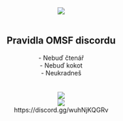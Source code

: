 <div align="center"><a href="https://media.discordapp.net/attachments/751468211341492285/776193613012402216/biznis_bracho.png?width=1440&height=601"><img src="https://cdn.discordapp.com/emojis/759776440450416671.png?v=1"></a></div><br>
<h2 align="center">Pravidla OMSF discordu</h2>
<div align="center">
- Nebuď čtenář <br>
- Nebuď kokot <br>
- Neukradneš <br>
  <br>
  <br>
  <img src="https://github-readme-stats.vercel.app/api/pin/?username=HenyPotter&repo=Ctenar-BOT&theme=great-gatsby&show_owner=true"> <br>
  <img src="https://github-readme-stats.vercel.app/api/top-langs/?username=HenyPotter&repo=Ctenar-BOT&layout=compact"><br>
  https://discord.gg/wuhNjKQGRv
  
  </div>

    
